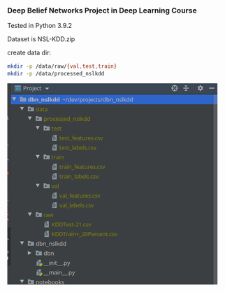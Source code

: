 ### Deep Belief Networks Project in Deep Learning Course


Tested in Python 3.9.2

Dataset is NSL-KDD.zip

create data dir:
```bash
mkdir -p /data/raw/{val,test,train}
mkdir -p /data/processed_nslkdd
```


![layout](images/layout.png "layout")

